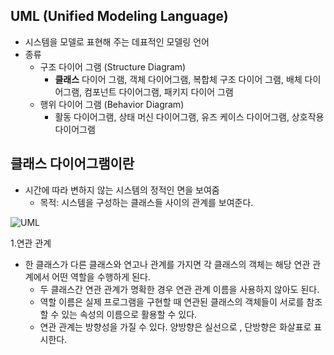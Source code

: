 ## UML (Unified Modeling Language)

* 시스템을 모델로 표현해 주는 데표적인 모델링 언어
* 종류
  * 구조 다이어 그램 (Structure Diagram)
    * **클래스** 다이어 그램, 객체 다이어그램, 복합체 구조 다이어 그램, 배체 다이어그램, 컴포넌트 다이어그램, 패키지 다이어 그램
  * 행위 다이어 그램 (Behavior Diagram)
    * 활동 다이어그램, 상태 머신 다이어그램, 유즈 케이스 다이어그램, 상호작용 다이어그램



## 클래스 다이어그램이란

* 시간에 따라 변하지 않는 시스템의 정적인 면을 보여줌
  * 목적: 시스템을 구성하는 클래스들 사이의 관계를 보여준다.

![UML](/Users/admin/Desktop/iOS_Study/images/UML.png)



1.연관 관계

* 한 클래스가 다른 클래스와 연고나 관계를 가지면 각 클래스의 객체는 해당 연관 관계에서 어떤 역할을 수행하게 된다.
  * 두 클래스간 연관 관계가 명확한 경우 연관 관계 이름을 사용하지 않아도 된다.
  * 역할 이름은 실제 프로그램을 구현할 때 연관된 클래스의 객체들이 서로를 참조할 수 있는 속성의 이름으로 활용할 수 있다.
  * 연관 관계는 방향성을 가질 수 있다. 양방향은 실선으로 , 단방향은 화살표로 표시한다.